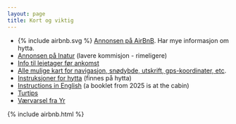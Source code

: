 ```yaml
---
layout: page
title: Kort og viktig
---
```


<ul>

<li>
{% include airbnb.svg %}
<a href="https://airbnb.no/rooms/18731440">Annonsen på AirBnB</a>. Har mye informasjon om hytta. 
</li>
<li>
    <a 
    href="https://www.inatur.no/hytte/63ee3bc2d0440d29d6c7ef45/hytte-med-enestaende-beliggenhet-i-eggedalsfjella-fiskevann-og-skiloyper"
    >Annonsen på Inatur</a> (lavere kommisjon - rimeligere)
</li>
<li><a href="/rental">Info til leietager før ankomst</a></li>

<li><a href="/kart">Alle mulige kart for navigasjon, snødybde, utskrift, gps-koordinater, etc</a>. </li>

<li><a href="https://docs.google.com/document/d/1NpuBRGMA6w90_756cMcHjl3q-KFJMSvRIDl7vA4wqi8/export?format=pdf">Instruksjoner for hytta</a> (finnes på hytta)</li>
<li><a href="https://docs.google.com/document/d/1mEvcmyVPJ64XTxQFguCAbbHD8UrjfsOWD0TuJ-uZNPE/export?format=pdf">Instructions in English</a> (a booklet from 2025 is at the cabin)</li>

<li><a href="https://docs.google.com/document/d/1KWRSm9DqvJWtyorWKoDkPmatba03AcEHewSEBcQ9AX0/export?format=pdf">Turtips</a></li>

<li><a href="https://www.yr.no/en/forecast/daily-table/1-99202/Norway/Viken/Sigdal/Holmevatn">Værvarsel fra Yr</a></li>

</ul>

<div id="airbnb-injection" class="u-full-width"></div>
{% include airbnb.html %}
